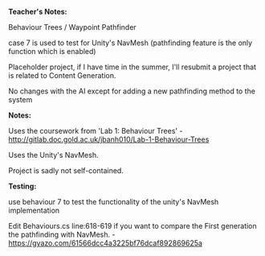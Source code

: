 **Teacher's Notes:**


Behaviour Trees / Waypoint Pathfinder

case 7 is used to test for Unity's NavMesh (pathfinding feature is the only function which is enabled)

Placeholder project, if I have time in the summer, I'll resubmit a project that is related to Content Generation.

No changes with the AI except for adding a new pathfinding method to the system


**Notes:**


Uses the coursework from 'Lab 1: Behaviour Trees' - http://gitlab.doc.gold.ac.uk/jbanh010/Lab-1-Behaviour-Trees

Uses the Unity's NavMesh.

Project is sadly not self-contained.



**Testing:**


use behaviour 7 to test the functionality of the unity's NavMesh implementation

Edit Behaviours.cs line:618-619 if you want to compare the First generation the pathfinding with NavMesh. - https://gyazo.com/61566dcc4a3225bf76dcaf892869625a



